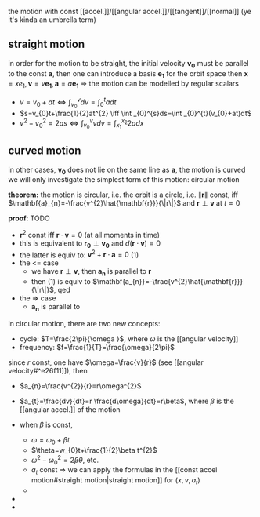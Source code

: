 the motion with const [[accel.]]/[[angular accel.]]/[[tangent]]/[[normal]]
(ye it's kinda an umbrella term)

## straight motion
in order for the motion to be straight, the initial velocity $\mathbf{v_{0}}$ must be parallel to the const $\mathbf{a}$, then one can introduce a basis $\mathbf{e_{1}}$ for the orbit space
then $\mathbf{x}=xe_{1}, \mathbf{v}=v\mathbf{e_{1}}, \mathbf{a}=a\mathbf{e_{1}}$ => the motion can be modelled by regular scalars
- $v=v_{0}+at \iff \int _{v_{0}}^{v} dv=\int _{0}^{t} adt$
- $s=v_{0}t+\frac{1}{2}at^{2} \iff \int _{0}^{s}ds=\int _{0}^{t}(v_{0}+at)dt$
- $v^{2}-v_{0}^{2}=2as \iff \int _{v_{0}}^{v} vdv=\int _{x_{1}}^{x_{2}} 2adx$

## curved motion
in other cases, $\mathbf{v_{0}}$ does not lie on the same line as $\mathbf{a}$, the motion is curved
we will only investigate the simplest form of this motion: circular motion

**theorem:** the motion is circular, i.e. the orbit is a circle, i.e. $\|\mathbf{r}\|$ const, iff $\mathbf{a}_{n}=-\frac{v^{2}\hat{\mathbf{r}}}{\|r\|}$ and $\mathbf{r} \perp \mathbf{v}$ at $t=0$

**proof**: TODO
- $\mathbf{r}^{2}$ const iff $\mathbf{r}\cdot \mathbf{v}=0$ (at all moments in time)
- this is equivalent to $\mathbf{r_{0}}\perp \mathbf{v_{0}}$ and $d(\mathbf{r}\cdot \mathbf{v})=0$
- the latter is equiv to: $\mathbf{v}^{2}+\mathbf{r}\cdot \mathbf{a}=0$ (1)
- the <= case
	- we have $\mathbf{r}\perp \mathbf{v}$, then $\mathbf{a_{n}}$ is parallel to $\mathbf{r}$
	- then (1) is equiv to $\mathbf{a_{n}}=-\frac{v^{2}\hat{\mathbf{r}}}{\|r\|}$, qed
- the => case
	- $\mathbf{a_{n}}$ is parallel to

in circular motion, there are two new concepts:
- cycle: $T=\frac{2\pi}{\omega }$, where $\omega$ is the [[angular velocity]]
- frequency: $f=\frac{1}{T}=\frac{\omega}{2\pi}$

since $r$ const, one have $\omega=\frac{v}{r}$ (see [[angular velocity#^e26f11]]), then
- $a_{n}=\frac{v^{2}}{r}=r\omega^{2}$
- $a_{t}=\frac{dv}{dt}=r \frac{d\omega}{dt}=r\beta$, where $\beta$ is the [[angular accel.]] of the motion
- when $\beta$ is const,
	- $\omega=\omega_{0}+\beta t$
	- $\theta=w_{0}t+\frac{1}{2}\beta t^{2}$
	- $\omega^{2}-\omega_{0}^{2}=2\beta\theta$, etc.
	- $a_{t}$ const => we can apply the formulas in the [[const accel motion#straight motion|straight motion]] for $(x,v,a_{t})$
	- 
- 

- 
